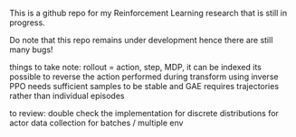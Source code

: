 This is a github repo for my Reinforcement Learning research that is still in progress.

Do note that this repo remains under development hence there are still many bugs!

things to take note:
rollout = action, step, MDP, it can be indexed
its possible to reverse the action performed during transform using inverse
PPO needs sufficient samples to be stable and GAE requires trajectories rather than individual episodes

to review:
double check the implementation for discrete distributions for actor
data collection for batches / multiple env
